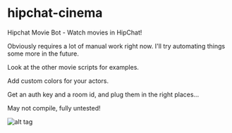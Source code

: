 hipchat-cinema
==============

Hipchat Movie Bot - Watch movies in HipChat!

Obviously requires a lot of manual work right now.  I'll try automating things some more in the future.

Look at the other movie scripts for examples.

Add custom colors for your actors.

Get an auth key and a room id, and plug them in the right places...

May not compile, fully untested!

![alt tag](https://s3.amazonaws.com/uploads.hipchat.com/22555/364092/d6F8O98Ybh06VxM/upload.png)
